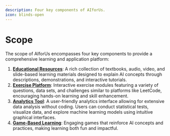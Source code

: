 ```yaml
---
description: Four key components of AIforUs.
icon: blinds-open
---
```


# Scope

The scope of AIforUs encompasses four key components to provide a comprehensive learning and application platform:

1. [**Educational Resources**](educational-resources.md): A rich collection of textbooks, audio, video, and slide-based learning materials designed to explain AI concepts through descriptions, demonstrations, and interactive tutorials.
2. [**Exercise Platform**](exercise-platform.md): Interactive exercise modules featuring a variety of questions, data sets, and challenges similar to platforms like LeetCode, encouraging hands-on learning and skill enhancement.
3. [**Analytics Tool**](analytics-tool/): A user-friendly analytics interface allowing for extensive data analysis without coding. Users can conduct statistical tests, visualize data, and explore machine learning models using intuitive graphical interfaces.
4. [**Game-Based Learning**](game-based-learning.md): Engaging games that reinforce AI concepts and practices, making learning both fun and impactful.
